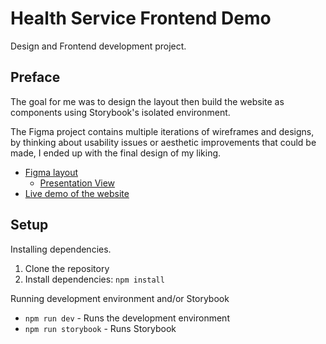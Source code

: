 # Health Service Frontend Demo
Design and Frontend development project.

## Preface
The goal for me was to design the layout then build the website as components using Storybook's isolated environment.

The Figma project contains multiple iterations of wireframes and designs, by thinking about usability issues or aesthetic improvements that could be made, I ended up with the final design of my liking.

- [Figma layout](https://www.figma.com/file/h1JHXeswSsp6rDRuTvrtOh/VetExpress%2B-Health-Frontend-Demo?type=design&node-id=2107%3A34&mode=dev)
    - [Presentation View](https://www.figma.com/proto/h1JHXeswSsp6rDRuTvrtOh/VetExpress%2B-Health-Frontend-Demo?type=design&node-id=2107-35&t=N6Hcmar0T1z6vHxv-0&scaling=scale-down&page-id=2107%3A34)
- [Live demo of the website](https://health-service-frontend-demo.vercel.app/)

## Setup
Installing dependencies.
1. Clone the repository
2. Install dependencies: `npm install`

Running development environment and/or Storybook
- `npm run dev` - Runs the development environment
- `npm run storybook` - Runs Storybook